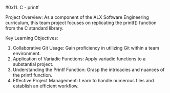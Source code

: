 #0x11. C - printf

Project Overview: As a component of the ALX Software Engineering curriculum, this team project focuses on replicating the printf() function from the C standard library.

Key Learning Objectives:

1. Collaborative Git Usage: Gain proficiency in utilizing Git within a team environment.
2. Application of Variadic Functions: Apply variadic functions to a substantial project.
3. Understanding the Printf Function: Grasp the intricacies and nuances of the printf function.
4. Effective Project Management: Learn to handle numerous files and establish an efficient workflow.
